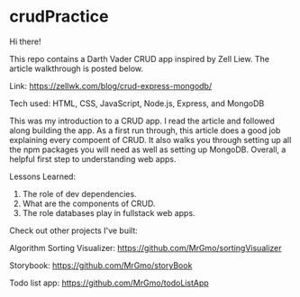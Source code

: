 # crudPractice

Hi there!

This repo contains a Darth Vader CRUD app inspired by Zell Liew. The article walkthrough is posted below.

Link: https://zellwk.com/blog/crud-express-mongodb/

Tech used: HTML, CSS, JavaScript, Node.js, Express, and MongoDB

This was my introduction to a CRUD app. I read the article and followed along building the app. As a first run through, this article does a good job explaining every compoent of CRUD. It also walks you through setting up all the npm packages you will need as well as setting up MongoDB. Overall, a helpful first step to understanding web apps.

Lessons Learned:
  1. The role of dev dependencies. 
  2. What are the components of CRUD.
  3. The role databases play in fullstack web apps.

Check out other projects I've built:

Algorithm Sorting Visualizer: https://github.com/MrGmo/sortingVisualizer

Storybook: https://github.com/MrGmo/storyBook

Todo list app: https://github.com/MrGmo/todoListApp
